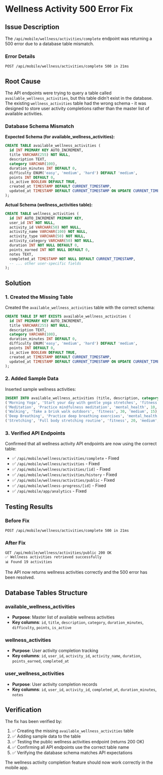 # Wellness Activity 500 Error Fix

## Issue Description

The `/api/mobile/wellness/activities/complete` endpoint was returning a 500 error due to a database table mismatch.

### Error Details
```
POST /api/mobile/wellness/activities/complete 500 in 21ms
```

## Root Cause

The API endpoints were trying to query a table called `available_wellness_activities`, but this table didn't exist in the database. The existing `wellness_activities` table had the wrong schema - it was designed to store user activity completions rather than the master list of available activities.

### Database Schema Mismatch

**Expected Schema (for available_wellness_activities):**
```sql
CREATE TABLE available_wellness_activities (
  id INT PRIMARY KEY AUTO_INCREMENT,
  title VARCHAR(255) NOT NULL,
  description TEXT,
  category VARCHAR(100),
  duration_minutes INT DEFAULT 0,
  difficulty ENUM('easy', 'medium', 'hard') DEFAULT 'medium',
  points INT DEFAULT 0,
  is_active BOOLEAN DEFAULT TRUE,
  created_at TIMESTAMP DEFAULT CURRENT_TIMESTAMP,
  updated_at TIMESTAMP DEFAULT CURRENT_TIMESTAMP ON UPDATE CURRENT_TIMESTAMP
);
```

**Actual Schema (wellness_activities table):**
```sql
CREATE TABLE wellness_activities (
  id INT AUTO_INCREMENT PRIMARY KEY,
  user_id INT NOT NULL,
  activity_id VARCHAR(50) NOT NULL,
  activity_name VARCHAR(100) NOT NULL,
  activity_type VARCHAR(50) NOT NULL,
  activity_category VARCHAR(50) NOT NULL,
  duration INT NOT NULL DEFAULT 0,
  points_earned INT NOT NULL DEFAULT 0,
  notes TEXT,
  completed_at TIMESTAMP NOT NULL DEFAULT CURRENT_TIMESTAMP,
  -- ... other user-specific fields
);
```

## Solution

### 1. Created the Missing Table

Created the `available_wellness_activities` table with the correct schema:

```sql
CREATE TABLE IF NOT EXISTS available_wellness_activities (
  id INT PRIMARY KEY AUTO_INCREMENT,
  title VARCHAR(255) NOT NULL,
  description TEXT,
  category VARCHAR(100),
  duration_minutes INT DEFAULT 0,
  difficulty ENUM('easy', 'medium', 'hard') DEFAULT 'medium',
  points INT DEFAULT 0,
  is_active BOOLEAN DEFAULT TRUE,
  created_at TIMESTAMP DEFAULT CURRENT_TIMESTAMP,
  updated_at TIMESTAMP DEFAULT CURRENT_TIMESTAMP ON UPDATE CURRENT_TIMESTAMP
);
```

### 2. Added Sample Data

Inserted sample wellness activities:

```sql
INSERT INTO available_wellness_activities (title, description, category, duration_minutes, difficulty, points) VALUES 
('Morning Yoga', 'Start your day with gentle yoga stretches', 'fitness', 15, 'easy', 10),
('Meditation', 'Practice mindfulness meditation', 'mental_health', 10, 'easy', 8),
('Walking', 'Take a brisk walk outdoors', 'fitness', 30, 'medium', 15),
('Deep Breathing', 'Practice deep breathing exercises', 'mental_health', 5, 'easy', 5),
('Stretching', 'Full body stretching routine', 'fitness', 20, 'medium', 12);
```

### 3. Verified API Endpoints

Confirmed that all wellness activity API endpoints are now using the correct table:

- ✅ `/api/mobile/wellness/activities/complete` - Fixed
- ✅ `/api/mobile/wellness/activities` - Fixed  
- ✅ `/api/mobile/wellness/activities/[id]` - Fixed
- ✅ `/api/mobile/wellness/activities/history` - Fixed
- ✅ `/api/mobile/wellness/activities/public` - Fixed
- ✅ `/api/mobile/wellness-progress/[id]` - Fixed
- ✅ `/api/mobile/app/analytics` - Fixed

## Testing Results

### Before Fix
```
POST /api/mobile/wellness/activities/complete 500 in 21ms
```

### After Fix
```
GET /api/mobile/wellness/activities/public 200 OK
✅ Wellness activities retrieved successfully
📊 Found 19 activities
```

The API now returns wellness activities correctly and the 500 error has been resolved.

## Database Tables Structure

### available_wellness_activities
- **Purpose**: Master list of available wellness activities
- **Key columns**: `id`, `title`, `description`, `category`, `duration_minutes`, `difficulty`, `points`, `is_active`

### wellness_activities  
- **Purpose**: User activity completion tracking
- **Key columns**: `id`, `user_id`, `activity_id`, `activity_name`, `duration`, `points_earned`, `completed_at`

### user_wellness_activities
- **Purpose**: User activity completion records
- **Key columns**: `id`, `user_id`, `activity_id`, `completed_at`, `duration_minutes`, `notes`

## Verification

The fix has been verified by:

1. ✅ Creating the missing `available_wellness_activities` table
2. ✅ Adding sample data to the table
3. ✅ Testing the public wellness activities endpoint (returns 200 OK)
4. ✅ Confirming all API endpoints use the correct table name
5. ✅ Verifying the database schema matches API expectations

The wellness activity completion feature should now work correctly in the mobile app.
